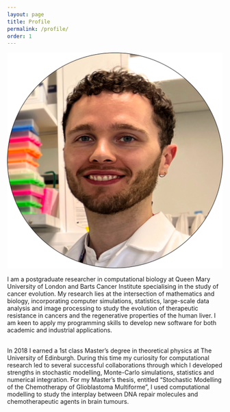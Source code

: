 ```yaml
---
layout: page
title: Profile
permalink: /profile/
order: 1
---
```


<div class="profile-container">
  <div class="profile-image">
    <img src="/assets/images/profile_image.png" alt="">
  </div>
  <div class="profile-text">
    <p>
     I am a postgraduate researcher in computational biology at Queen Mary University of London and Barts Cancer Institute specialising in the study of cancer evolution. My research lies at the intersection of mathematics and biology, incorporating computer simulations, statistics, large-scale data analysis and image processing to study the evolution of therapeutic resistance in cancers and the regenerative properties of the human liver. I am keen to apply my programming skills to develop new software for both academic and industrial applications.<br><br>

In 2018 I earned a 1st class Master’s degree in theoretical physics at The University of Edinburgh. During this time my curiosity for computational research led to several successful collaborations through which I developed strengths in stochastic modelling, Monte-Carlo simulations, statistics and numerical integration. For my Master’s thesis, entitled “Stochastic Modelling of the Chemotherapy of Glioblastoma Multiforme”, I used computational modelling to study the interplay between DNA repair molecules and chemotherapeutic agents in brain tumours. 
    </p>
  </div>
</div>
